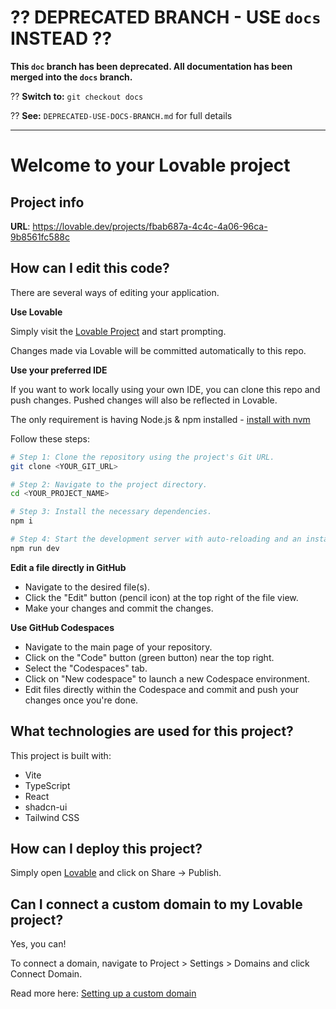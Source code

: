 # ?? DEPRECATED BRANCH - USE `docs` INSTEAD ??

**This `doc` branch has been deprecated. All documentation has been merged into the `docs` branch.**

?? **Switch to:** `git checkout docs`

?? **See:** `DEPRECATED-USE-DOCS-BRANCH.md` for full details

---

# Welcome to your Lovable project

## Project info

**URL**: https://lovable.dev/projects/fbab687a-4c4c-4a06-96ca-9b8561fc588c

## How can I edit this code?

There are several ways of editing your application.

**Use Lovable**

Simply visit the [Lovable Project](https://lovable.dev/projects/fbab687a-4c4c-4a06-96ca-9b8561fc588c) and start prompting.

Changes made via Lovable will be committed automatically to this repo.

**Use your preferred IDE**

If you want to work locally using your own IDE, you can clone this repo and push changes. Pushed changes will also be reflected in Lovable.

The only requirement is having Node.js & npm installed - [install with nvm](https://github.com/nvm-sh/nvm#installing-and-updating)

Follow these steps:

```sh
# Step 1: Clone the repository using the project's Git URL.
git clone <YOUR_GIT_URL>

# Step 2: Navigate to the project directory.
cd <YOUR_PROJECT_NAME>

# Step 3: Install the necessary dependencies.
npm i

# Step 4: Start the development server with auto-reloading and an instant preview.
npm run dev
```

**Edit a file directly in GitHub**

- Navigate to the desired file(s).
- Click the "Edit" button (pencil icon) at the top right of the file view.
- Make your changes and commit the changes.

**Use GitHub Codespaces**

- Navigate to the main page of your repository.
- Click on the "Code" button (green button) near the top right.
- Select the "Codespaces" tab.
- Click on "New codespace" to launch a new Codespace environment.
- Edit files directly within the Codespace and commit and push your changes once you're done.

## What technologies are used for this project?

This project is built with:

- Vite
- TypeScript
- React
- shadcn-ui
- Tailwind CSS

## How can I deploy this project?

Simply open [Lovable](https://lovable.dev/projects/fbab687a-4c4c-4a06-96ca-9b8561fc588c) and click on Share -> Publish.

## Can I connect a custom domain to my Lovable project?

Yes, you can!

To connect a domain, navigate to Project > Settings > Domains and click Connect Domain.

Read more here: [Setting up a custom domain](https://docs.lovable.dev/tips-tricks/custom-domain#step-by-step-guide)
